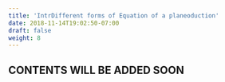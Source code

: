 ```yaml
---
title: 'IntrDifferent forms of Equation of a planeoduction'
date: 2018-11-14T19:02:50-07:00
draft: false
weight: 8
---
```

## CONTENTS WILL BE ADDED SOON